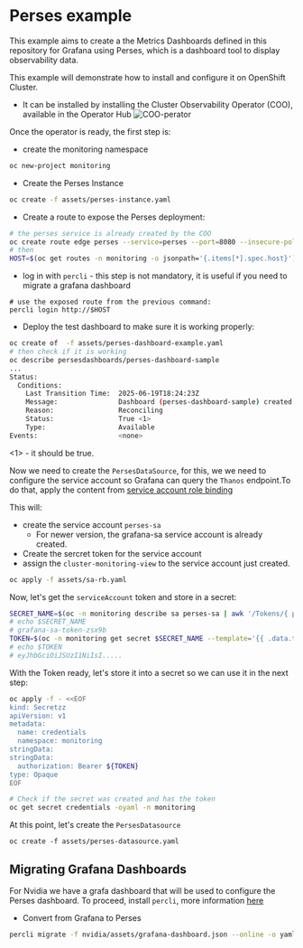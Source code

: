 # Perses example

This example aims to create a the Metrics Dashboards defined in this repository for Grafana using Perses, which is a dashboard tool to display observability data.

This example will demonstrate how to install and configure it on OpenShift Cluster.

- It can be installed by installing the Cluster Observability Operator (COO), available in the Operator Hub
![COO-perator](assets/images/coo-poerator.png)


Once the operator is ready, the first step is:

- create the monitoring namespace
```bash
oc new-project monitoring
```

- Create the Perses Instance
```bash
oc create -f assets/perses-instance.yaml
```

- Create a route to expose the Perses deployment:
```bash
# the perses service is already created by the COO
oc create route edge perses --service=perses --port=8080 --insecure-policy=Allow -n monitoring
# then
HOST=$(oc get routes -n monitoring -o jsonpath='{.items[*].spec.host}')
```

- log in with `percli` - this step is not mandatory, it is useful if you need to migrate a grafana dashboard
```
# use the exposed route from the previous command:
percli login http://$HOST
```

- Deploy the test dashboard to make sure it is working properly:
```bash
oc create of  -f assets/perses-dashboard-example.yaml
# then check if it is working
oc describe persesdashboards/perses-dashboard-sample
...
Status:
  Conditions:
    Last Transition Time:  2025-06-19T18:24:23Z
    Message:               Dashboard (perses-dashboard-sample) created successfully
    Reason:                Reconciling
    Status:                True <1>
    Type:                  Available
Events:                    <none>
```
<1> - it should be true.

Now we need to create the `PersesDataSource`, for this, we we need to configure the service account so Grafana can query the `Thanos` endpoint.To do that, apply the content from [service account role binding](./assets/sa-rb.yaml)

This will:
- create the service account `perses-sa`
  - For newer version, the grafana-sa service account is already created.
- Create the sercret token for the service account
- assign the `cluster-monitoring-view` to the service account just created.

```bash
oc apply -f assets/sa-rb.yaml
```

Now, let's get the `serviceAccount` token and store in a secret:
```Bash
SECRET_NAME=$(oc -n monitoring describe sa perses-sa | awk '/Tokens/{ print $2 }')
# echo $SECRET_NAME
# grafana-sa-token-zsx9b
TOKEN=$(oc -n monitoring get secret $SECRET_NAME --template='{{ .data.token | base64decode }}')
# echo $TOKEN
# eyJhbGciOiJSUzI1NiIsI.....
```

With the Token ready, let's store it into a secret so we can use it in the next step:
```bash
oc apply -f - <<EOF
kind: Secretzz
apiVersion: v1
metadata:
  name: credentials
  namespace: monitoring
stringData:
stringData:
  authorization: Bearer ${TOKEN}
type: Opaque
EOF

# Check if the secret was created and has the token
oc get secret credentials -oyaml -n monitoring
```

At this point, let's create the `PersesDatasource`
```
oc create -f assets/perses-datasource.yaml
```


## Migrating Grafana Dashboards

For Nvidia we have a grafa dashboard that will be used to configure the Perses dashboard.
To proceed, install `percli`, more information [here](https://perses.dev/perses/docs/cli/)

- Convert from Grafana to Perses
```bash
percli migrate -f nvidia/assets/grafana-dashboard.json --online -o yaml >  nvidia/assets/perses-dashboard.yaml
```